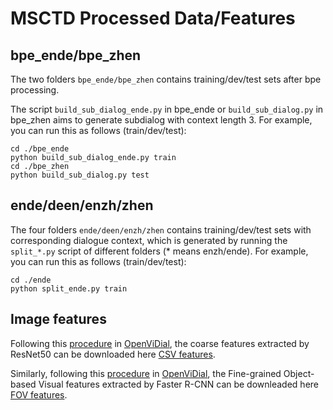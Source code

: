 # MSCTD Processed Data/Features

## bpe_ende/bpe_zhen
The two folders `bpe_ende/bpe_zhen` contains training/dev/test sets after bpe processing.

The script `build_sub_dialog_ende.py` in bpe_ende or `build_sub_dialog.py` in bpe_zhen aims to generate subdialog with context length 3.
For example, you can run this as follows (train/dev/test):
```
cd ./bpe_ende
python build_sub_dialog_ende.py train
cd ./bpe_zhen
python build_sub_dialog.py test
```

## ende/deen/enzh/zhen
The four folders `ende/deen/enzh/zhen` contains training/dev/test sets with corresponding dialogue context, which is generated by running the `split_*.py` script of different folders (* means enzh/ende). 
For example, you can run this as follows (train/dev/test):
```
cd ./ende
python split_ende.py train
```
## Image features
Following this [procedure](https://github.com/ShannonAI/OpenViDial/blob/main/video_dialogue_model/extract_features/extract_features.md) in [OpenViDial](https://github.com/ShannonAI/OpenViDial), the coarse features extracted by ResNet50 can be downloaded here [CSV features](https://drive.google.com/file/d/1GExHEXCHrImR9EhROP7yzIsG00jBXrCu/view?usp=sharing).

Similarly, following this [procedure](https://github.com/ShannonAI/OpenViDial/blob/main/video_dialogue_model/extract_features/extract_features.md) in [OpenViDial](https://github.com/ShannonAI/OpenViDial), the Fine-grained Object-based Visual features extracted by Faster R-CNN can be downleaded here [FOV features](https://drive.google.com/file/d/1DCdIgBnEJegJnFxL5LPO_PpMtXbNxoIs/view?usp=sharing).

